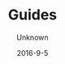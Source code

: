 ---
title: Guides
sections:
    -
        template: banner
        text: "# Guides\nLearn how to get along with HashBrown"
        image: be7ce5f796dbe85a23c1ff105f1a082fb229da2f
        theme: dark
    -
        template: richTextSection
        text: "[Getting started with the CMS](/guides/getting-started-cms)  \n[Getting started with the dashboard](/guides/getting-started-dashboard)"
meta:
    id: bf70856caed6633b734d5b0e7b61a651305571f1
    parentId: ""
    language: en
date: '2016-9-5'
author: Unknown
permalink: /guides/
layout: sectionPage
---